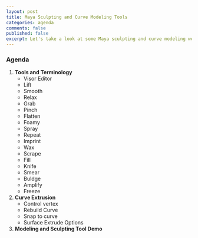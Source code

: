 ```yaml
---
layout: post
title: Maya Sculpting and Curve Modeling Tools
categories: agenda
comments: false
published: false
excerpt: Let's take a look at some Maya sculpting and curve modeling workflows.
---
```


### Agenda

1. **Tools and Terminology**
   - Visor Editor
   - Lift
   - Smooth
   - Relax
   - Grab
   - Pinch
   - Flatten
   - Foamy
   - Spray
   - Repeat
   - Imprint
   - Wax
   - Scrape
   - Fill
   - Knife
   - Smear
   - Buldge
   - Amplify
   - Freeze
2. **Curve Extrusion**
   - Control vertex
   - Rebuild Curve
   - Snap to curve
   - Surface Extrude Options
3. **Modeling and Sculpting Tool Demo**
